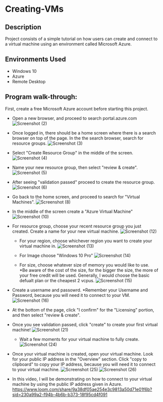 # Creating-VMs

<h2>Description</h2>
Project consists of a simple tutorial on how users can create and connect to a virtual machine using an environment called Microsoft Azure. 

<h2>Environments Used </h2>

- Windows 10
- Azure
- Remote Desktop

<h2>Program walk-through:</h2>

First, create a free Microsoft Azure account before starting this project. 

- Open a new browser, and proceed to search portal.azure.com
![Screenshot (2)](https://github.com/cskelton22/Creating-VMs/assets/150713305/d14afcb7-73ee-4e81-aa6c-6f60b4eaf8d4)


- Once logged in, there should be a home screen where there is a search browser on top of the page. In the the search browser, search for resource groups. 
![Screenshot (3)](https://github.com/cskelton22/Creating-VMs/assets/150713305/57a16664-87db-4708-a354-cb28c71532a5)

- Select "Create Resource Group" in the middle of the screen.
  ![Screenshot (4)](https://github.com/cskelton22/Creating-VMs/assets/150713305/79a7a123-d851-4dc4-9a49-fb38a5ef288a)

- Name your new resource group, then select "review & create".
  ![Screenshot (5)](https://github.com/cskelton22/Creating-VMs/assets/150713305/62bac349-1a27-40c3-aa0b-5d3a5c5ae1d8)

- After seeing "validation passed" proceed to create the resource group.
 ![Screenshot (6)](https://github.com/cskelton22/Creating-VMs/assets/150713305/8ebbec37-9072-4e78-b2e0-c3d4a3ff30fc)

- Go back to the home screen, and proceed to search for "Virtual Machines".
![Screenshot (8)](https://github.com/cskelton22/Creating-VMs/assets/150713305/9aad7c26-f2aa-4770-a9cd-d7bdad5fc701)

- In the middle of the screen create a "Azure Virtual Machine"
  ![Screenshot (10)](https://github.com/cskelton22/Creating-VMs/assets/150713305/e1a2bfd4-5ee2-4af6-85b7-69916eefd8e4)

- For resource group, choose your recent resource group you just created. Create a name for your new virtual machine.
  ![Screenshot (12)](https://github.com/cskelton22/Creating-VMs/assets/150713305/dc9674ca-19a0-4ad1-8291-c12543b5b135)

  - For your region, choose whichever region you want to create your virtual machine in.
    ![Screenshot (13)](https://github.com/cskelton22/Creating-VMs/assets/150713305/655bf6ca-df09-4c20-9a35-9bf3160c736b)

  - For Image choose "Windows 10 Pro"
    ![Screenshot (14)](https://github.com/cskelton22/Creating-VMs/assets/150713305/6be44b23-c407-4b25-9c59-ac0cb2f7918c)

  - For size, choose whatever size of memory you would like to use. *Be aware of the cost of the size, for the bigger the size, the more of your free credit will be used. Generally, I would choose the basic defualt plan or the cheapest 2 vcpus.
![Screenshot (15)](https://github.com/cskelton22/Creating-VMs/assets/150713305/de83fb84-bc08-4aad-8d2a-7bc1789591e7)

- Create a username and passowrd. *Remember your Username and Password, because you will need it to connect to your VM.
![Screenshot (16)](https://github.com/cskelton22/Creating-VMs/assets/150713305/d60831f7-cb42-4581-ba7f-a3ccbaec2ce6)

- At the bottom of the page, click "I confirm" for the "Licensing" portion, and then select "review & create".

- Once you see validation passed, click "create" to create your first virtual machine!
  ![Screenshot (21)](https://github.com/cskelton22/Creating-VMs/assets/150713305/d285bec6-72b5-4eb5-8a1d-d2a3210a17da)

  - Wait a few moments for your virtual machine to fully create. 
![Screenshot (24)](https://github.com/cskelton22/Creating-VMs/assets/150713305/a9b4b95a-53c5-4bc0-850c-f05627f0e4e1)

 - Once your virtual machine is created, open your virtual machine. Look for your public IP address in the "Overview" section. Click "copy to clipboard" to copy your IP address, because you will need it to connect to your virtual machine.
 ![Screenshot (25)](https://github.com/cskelton22/Creating-VMs/assets/150713305/3a606a8c-b735-4a60-8744-a43f24d91cfc)
![Screenshot (26)](https://github.com/cskelton22/Creating-VMs/assets/150713305/62e1cfc5-7ff1-4c92-887a-3adef016b13d)

- In this video, I will be demonstrating on how to connect to your virtual machine by using the public IP address given in Azure.
https://www.loom.com/share/9a38df05ae254e3c9813a50d71e01f6b?sid=230a99a2-f94b-4b6b-b373-18f95cd4f091







   



  
  


